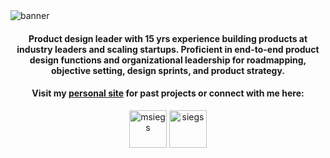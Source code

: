 <img src="https://user-images.githubusercontent.com/799747/215345939-72856c48-c9a5-4070-9efe-c70be7d719a3.png" alt="banner">
<h4 align="center">Product design leader with 15 yrs experience building products at industry leaders and scaling startups. Proficient in end-to-end product design functions and organizational leadership for roadmapping, objective setting, design sprints, and product strategy.</h4>

<h4 align="center">

Visit my [personal site](https://sie.gs/) for past projects or connect with me here:</h4>

<p align="center">
<a href="https://twitter.com/msiegs" target="blank"><img align="center" src="https://user-images.githubusercontent.com/799747/216785327-e1d051e1-daa8-4680-b431-b65d858bde8b.svg" alt="msiegs" height="60" width="60" /></a>
<a href="https://linkedin.com/in/siegs" target="blank"><img align="center" src="https://user-images.githubusercontent.com/799747/216785328-fe5125f8-f9b3-41a2-a8a7-7277ebc32208.svg" alt="siegs" height="60" width="60" /></a>
</p>


